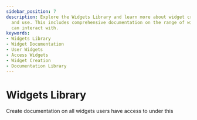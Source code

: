 ```yaml
---
sidebar_position: 7
description: Explore the Widgets Library and learn more about widget creation, access
  and use. This includes comprehensive documentation on the range of widgets users
  can interact with.
keywords:
- Widgets Library
- Widget Documentation
- User Widgets
- Access Widgets
- Widget Creation
- Documentation Library
---
```


# Widgets Library

Create documentation on all widgets users have access to under this